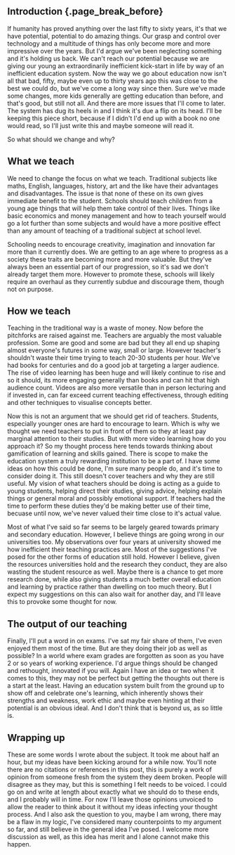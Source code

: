 ## Introduction {.page_break_before}


If humanity has proved anything over the last fifty to sixty years, it's that we have potential, potential to do amazing things. Our grasp and control over technology and a multitude of things has only become more and more impressive over the years. But I'd argue we've been neglecting something and it's holding us back. We can't reach our potential because we are giving our young an extraordinarily inefficient kick-start in life by way of an inefficient education system. Now the way we go about education now isn't all that bad, fifty, maybe even up to thirty years ago this was close to the best we could do, but we've come a long way since then. Sure we've made some changes, more kids generally are getting education than before, and that's good, but still not all. And there are more issues that I'll come to later. The system has dug its heels in and I think it's due a flip on its head. I'll be keeping this piece short, because if I didn't I'd end up with a book no one would read, so I'll just write this and maybe someone will read it.

So what should we change and why?

## What we teach

We need to change the focus on what we teach.
Traditional subjects like maths, English, languages, history, art and the like have their advantages and disadvantages.
The issue is that none of these on its own gives immediate benefit to the student.
Schools should teach children from a young age things that will help them take control of their lives.
Things like basic economics and money management and how to teach yourself would go a lot further than some subjects and would have a more positive effect than any amount of teaching of a traditional subject at school level.

Schooling needs to encourage creativity, imagination and innovation far more than it currently does.
We are getting to an age where to progress as a society these traits are becoming more and more valuable.
But they've always been an essential part of our progression, so it's sad we don't already target them more.
However to promote these, schools will likely require an overhaul as they currently subdue and discourage them, though not on purpose.


## How we teach

Teaching in the traditional way is a waste of money.
Now before the pitchforks are raised against me.
Teachers are arguably the most valuable profession.
Some are good and some are bad but they all end up shaping almost everyone's futures in some way, small or large.
However teacher's shouldn't waste their time trying to teach 20-30 students per hour.
We've had books for centuries and do a good job at targeting a larger audience.
The rise of video learning has been huge and will likely continue to rise and so it should, its more engaging generally than books and can hit that high audience count.
Videos are also more versatile than in person lecturing and if invested in, can far exceed current teaching effectiveness, through editing and other techniques to visualise concepts better.

Now this is not an argument that we should get rid of teachers.
Students, especially younger ones are hard to encourage to learn.
Which is why we thought we need teachers to put in front of them so they at least pay marginal attention to their studies.
But with more video learning how do you approach it?
So my thought process here tends towards thinking about gamification of learning and skills gained.
There is scope to make the education system a truly rewarding institution to be a part of.
I have some ideas on how this could be done, I'm sure many people do, and it's time to consider doing it.
This still doesn't cover teachers and why they are still useful.
My vision of what teachers should be doing is acting as a guide to young students, helping direct their studies, giving advice, helping explain things or general moral and possibly emotional support.
If teachers had the time to perform these duties they'd be making better use of their time, becuase until now, we've never valued their time close to it's actual value.

Most of what I've said so far seems to be largely geared towards primary and secondary education.
However, I believe things are going wrong in our universities too.
My observations over four years at university showed me how inefficient their teaching practices are.
Most of the suggestions I've posed for the other forms of education still hold.
However I believe, given the resources universities hold and the research they conduct, they are also wasting the student resource as well.
Maybe there is a chance to get more research done, while also giving students a much better overall education and learning by practice rather than dwelling on too much theory.
But I expect my suggestions on this can also wait for another day, and I'll leave this to provoke some thought for now.

## The output of our teaching

Finally, I'll put a word in on exams.
I've sat my fair share of them, I've even enjoyed them most of the time.
But are they doing their job as well as possible?
In a world where exam grades are forgotten as soon as you have 2 or so years of working experience.
I'd argue things should be changed and rethought, innovated if you will.
Again I have an idea or two when it comes to this, they may not be perfect but getting the thoughts out there is a start at the least.
Having an education system built from the ground up to show off and celebrate one's learning, which inherently shows their strengths and weakness, work ethic and maybe even hinting at their potential is an obvious ideal.
And I don't think that is beyond us, as so little is.

## Wrapping up

These are some words I wrote about the subject.
It took me about half an hour, but my ideas have been kicking around for a while now.
You'll note there are no citations or references in this post,
this is purely a work of opinion from someone fresh from the system they deem broken.
People will disagree as they may, but this is something I felt needs to be voiced.
I could go on and write at length about exactly what we should do to these ends, and I probably will in time.
For now I'll leave those opinions unvoiced to allow the reader to think about it without my ideas infecting your thought process.
And I also ask the question to you, maybe I am wrong, there may be a flaw in my logic, I've considered many counterpoints to my argument so far, and still believe in the general idea I've posed.
I welcome more discussion as well, as this idea has merit and I alone cannot make this happen.
